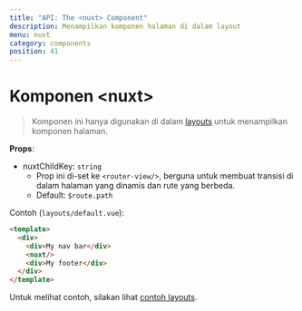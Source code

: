 ```yaml
---
title: "API: The <nuxt> Component"
description: Menampilkan komponen halaman di dalam layout
menu: nuxt
category: components
position: 41
---
```


# Komponen &lt;nuxt&gt;

> Komponen ini hanya digunakan di dalam [layouts](/guide/views#layouts) untuk menampilkan komponen halaman.

**Props**:

- nuxtChildKey: `string`
    - Prop ini di-set ke `<router-view/>`, berguna untuk membuat transisi di dalam halaman yang dinamis dan rute yang berbeda.
    - Default: `$route.path`

Contoh (`layouts/default.vue`):

```html
<template>
  <div>
    <div>My nav bar</div>
    <nuxt/>
    <div>My footer</div>
  </div>
</template>
```

Untuk melihat contoh, silakan lihat [contoh layouts](/examples/layouts).
